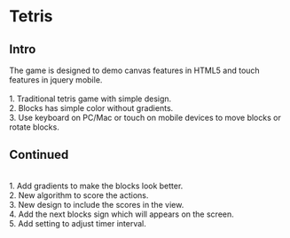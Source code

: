 Tetris
======
<h2>Intro</h2>
The game is designed to demo canvas features in HTML5 and touch features in jquery mobile.
<br/><br/>
1. Traditional tetris game with simple design.<br/>
2. Blocks has simple color without gradients.<br/>
3. Use keyboard on PC/Mac or touch on mobile devices to move blocks or rotate blocks.<br/>
<h2>Continued</h2>
<br/>
1. Add gradients to make the blocks look better.<br/>
2. New algorithm to score the actions.<br/>
3. New design to include the scores in the view.<br/>
4. Add the next blocks sign which will appears on the screen.<br/>
5. Add setting to adjust timer interval.<br/>
